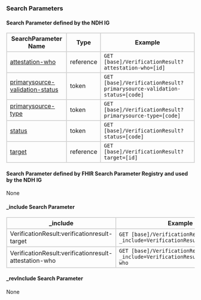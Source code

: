 ### Search Parameters
#### Search Parameter defined by the NDH IG
<style>
    th{border: solid 2px lightgrey;}
    td{border: solid 2px lightgrey;}
</style>

| **SearchParameter Name** | **Type** | **Example** |
|---------------------------|----------|-------------|
| [attestation-who](SearchParameter-verificationresult-attestation-who.html) | reference | `GET [base]/VerificationResult?attestation-who=[id]`|
| [primarysource-validation-status](SearchParameter-verificationresult-primarysource-validation-status.html) | token |`GET [base]/VerificationResult?primarysource-validation-status=[code]` |
| [primarysource-type](SearchParameter-verificationresult-primarysource-type.html) | token | `GET [base]/VerificationResult?primarysource-type=[code]`|
| [status](SearchParameter-verificationresult-status.html) | token | `GET [base]/VerificationResult?status=[code]`|
| [target](SearchParameter-verificationresult-target.html) | reference | `GET [base]/VerificationResult?target=[id]`|

#### Search Parameter defined by FHIR Search Parameter Registry and used by the NDH IG 
None

#### _include Search Parameter
<style>  
    th{border: solid 2px lightgrey;}
    td{border: solid 2px lightgrey;}
</style>

| **_include** | **Example** |
|--------------|-------------|
| VerificationResult:verificationresult-target | `GET [base]/VerificationResult?_include=VerificationResult:target` |
| VerificationResult:verificationresult-attestation-who | `GET [base]/VerificationResult?_include=VerificationResult:attestation-who` |

#### _revInclude Search Parameter
None



